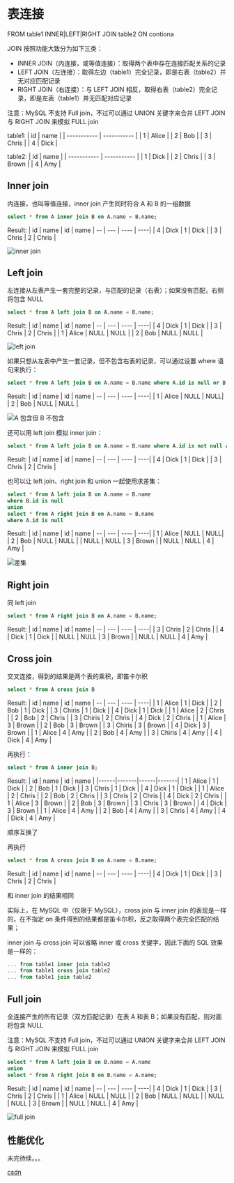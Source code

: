 # 表连接
FROM table1 INNER|LEFT|RIGHT JOIN table2 ON contiona

JOIN 按照功能大致分为如下三类：
- INNER JOIN（内连接，或等值连接）：取得两个表中存在连接匹配关系的记录
- LEFT JOIN（左连接）：取得左边（table1）完全记录，即是右表（table2）并无对应匹配记录
- RIGHT JOIN（右连接）：与 LEFT JOIN 相反，取得右表（table2）完全记录，即是左表（table1）并无匹配对应记录

注意：MySQL 不支持 Full join，不过可以通过 UNION 关键字来合并 LEFT JOIN 与 RIGHT JOIN 来模拟 FULL join

table1:
| id | name |
| ----------- | ----------- |
| 1 | Alice |
| 2 | Bob |
| 3 | Chris |
| 4 | Dick |

table2:
| id | name |
| ----------- | ----------- |
| 1 | Dick |
| 2 | Chris |
| 3 | Brown |
| 4 | Amy |

## Inner join
内连接，也叫等值连接，inner join 产生同时符合 A 和 B 的一组数据
```sql 
select * from A inner join B on A.name = B.name;
```
Result:
| id | name | id | name
| -- | --- | ---- | ----|
|    4 | Dick  |    1 | Dick  |
|    3 | Chris |    2 | Chris |

![inner join](/images/innerJoin.png)

## Left join
左连接从左表产生一套完整的记录，与匹配的记录（右表）；如果没有匹配，右侧将包含 NULL
```sql
select * from A left join B on A.name = B.name;
```
Result:
| id | name | id | name
| -- | --- | ---- | ----|
|    4 | Dick  |    1 | Dick  |
|    3 | Chris |    2 | Chris |
|    1 | Alice | NULL | NULL  |
|    2 | Bob   | NULL | NULL  |

![left join](/images/leftJoin.png)

如果只想从左表中产生一套记录，但不包含右表的记录，可以通过设置 where 语句来执行：
```sql
select * from A left join B on A.name = B.name where A.id is null or B.id is null;
```
Result:
| id | name | id | name
| -- | --- | ---- | ----|
| 1 | Alice | NULL | NULL|
| 2 | Bob | NULL | NULL |

![A 包含但 B 不包含](/images/leftJoin1.png)

还可以用 left join 模拟 inner join：
```sql
select * from A left join B on A.name = B.name where A.id is not null and B.id is not null;
```
Result:
| id | name | id | name
| -- | --- | ---- | ----|
|    4 | Dick  |    1 | Dick  |
|    3 | Chris |    2 | Chris |

也可以让 left join、right join 和 union 一起使用求差集：
```sql
select * from A left join B on A.name = B.name
where B.id is null 
union 
select * from A right join B on A.name = B.name
where A.id is null
```
Result:
| id | name | id | name
| -- | --- | ---- | ----|
| 1 | Alice | NULL | NULL|
| 2 | Bob | NULL | NULL |
| NULL | NULL | 3 | Brown |
| NULL | NULL | 4 | Amy |

![差集](/images/差集.png)

## Right join
同 left join
```sql
select * from A right join B on A.name = B.name;
```
Result:
| id | name | id | name
| -- | --- | ---- | ----|
|    3 | Chris |    2 | Chris |
|    4 | Dick  |    1 | Dick  |
| NULL | NULL  |    3 | Brown |
| NULL | NULL  |    4 | Amy   |

## Cross join
交叉连接，得到的结果是两个表的乘积，即笛卡尔积
```sql
select * from A cross join B
```
Result:
| id | name | id | name
| -- | --- | ---- | ----|
| 1 | Alice | 1 | Dick |
| 2 | Bob | 1 | Dick |
| 3 | Chiris | 1 | Dick |
| 4 | Dick | 1 | Dick |
| 1 | Alice | 2 | Chris |
| 2 | Bob | 2 | Chris |
| 3 | Chiris | 2 | Chris |
| 4 | Dick | 2 | Chris |
| 1 | Alice | 3 | Brown |
| 2 | Bob | 3 | Brown |
| 3 | Chiris | 3 | Brown |
| 4 | Dick | 3 | Brown |
| 1 | Alice | 4 | Amy |
| 2 | Bob | 4 | Amy |
| 3 | Chiris | 4 | Amy |
| 4 | Dick | 4 | Amy |

再执行：
```sql
select * from A inner join B;
```
Result:
| id   | name  | id   | name  |
|------|-------|------|-------|
|    1 | Alice |    1 | Dick  |
|    2 | Bob   |    1 | Dick  |
|    3 | Chris |    1 | Dick  |
|    4 | Dick  |    1 | Dick  |
|    1 | Alice |    2 | Chris |
|    2 | Bob   |    2 | Chris |
|    3 | Chris |    2 | Chris |
|    4 | Dick  |    2 | Chris |
|    1 | Alice |    3 | Brown |
|    2 | Bob   |    3 | Brown |
|    3 | Chris |    3 | Brown |
|    4 | Dick  |    3 | Brown |
|    1 | Alice |    4 | Amy   |
|    2 | Bob   |    4 | Amy   |
|    3 | Chris |    4 | Amy   |
|    4 | Dick  |    4 | Amy   |

顺序互换了

再执行 
```sql
select * from A cross join B on A.name = B.name;
```
Result:
| id | name | id | name
| -- | --- | ---- | ----|
|    4 | Dick  |    1 | Dick  |
|    3 | Chris |    2 | Chris |

和 inner join 的结果相同 

实际上，在 MySQL 中（仅限于 MySQL），cross join 与 inner join 的表现是一样的，在不指定 on 条件得到的结果都是笛卡尔积，反之取得两个表完全匹配的结果；

inner join 与 cross join 可以省略 inner 或 cross 关键字，因此下面的 SQL 效果是一样的：
```sql
... from table1 inner join table2
... from table1 cross join table2
... from table1 join table2
```

## Full join 
全连接产生的所有记录（双方匹配记录）在表 A 和表 B；如果没有匹配，则对面将包含 NULL

注意：MySQL 不支持 Full join，不过可以通过 UNION 关键字来合并 LEFT JOIN 与 RIGHT JOIN 来模拟 FULL join

```sql
select * from A left join B on B.name = A.name
union
select * from A right join B on B.name = A.name;
```
Result:
| id | name | id | name
| -- | --- | ---- | ----|
|    4 | Dick  |    1 | Dick  |
|    3 | Chris |    2 | Chris |
|    1 | Alice | NULL | NULL  |
|    2 | Bob   | NULL | NULL  |
| NULL | NULL  |    3 | Brown |
| NULL | NULL  |    4 | Amy   |

![full join](/images/fullJoin.png)

## 性能优化
未完待续。。。

[csdn](https://blog.csdn.net/w348399060/article/details/70158125)




